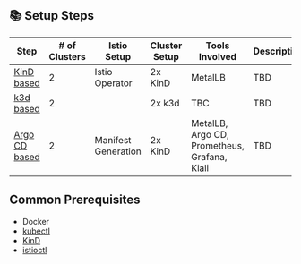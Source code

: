 ## 📚 Setup Steps

<!-- == export: setup-steps / begin == -->

| Step               | # of Clusters | Istio Setup         | Cluster Setup | Tools Involved                               | Description |
| ------------------ | ------------- | ------------------- | ------------- | -------------------------------------------- | ----------- |
| [KinD based][1]    | 2             | Istio Operator      | 2x KinD       | MetalLB                                      | TBD         |
| [k3d based][2]     | 2             |                     | 2x k3d        | TBC                                          | TBD         |
| [Argo CD based][3] | 2             | Manifest Generation | 2x KinD       | MetalLB, Argo CD, Prometheus, Grafana, Kiali | TBD         |

[1]: https://github.com/rytswd/get-istio-multicluster/blob/main/docs/2-local-clusters/simple-with-istio-operator.md
[2]: https://github.com/rytswd/get-istio-multicluster/tree/main/docs/k3d-based/README.md
[3]: https://github.com/rytswd/get-istio-multicluster/blob/main/docs/2-local-clusters/argo-cd-without-istio-operator.md

<!-- == export: setup-steps / end == -->

## Common Prerequisites

<!-- == export: common-prerequisites / begin == -->

- Docker
- [kubectl](https://kubernetes.io/docs/tasks/tools/install-kubectl/)
- [KinD](https://kind.sigs.k8s.io/)
- [istioctl](https://istio.io/latest/docs/setup/install/istioctl/)

<!-- == export: common-prerequisites / end == -->

